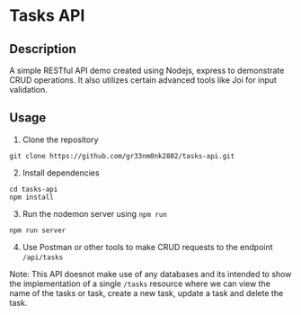 
# Tasks API

## Description

A simple RESTful API demo created using Nodejs, express to demonstrate CRUD operations. It also utilizes certain advanced tools like Joi for input validation.

## Usage

1. Clone the repository

```
git clone https://github.com/gr33nm0nk2802/tasks-api.git
```

2. Install dependencies

```
cd tasks-api
npm install
```

3. Run the nodemon server using `npm run`

```
npm run server
```

4. Use Postman or other tools to make CRUD requests to the endpoint  `/api/tasks`

Note: This API doesnot make use of any databases and its intended to show the implementation of a single `/tasks` resource where we can view the name of the tasks or task, create a new task, update a task and delete the task.
